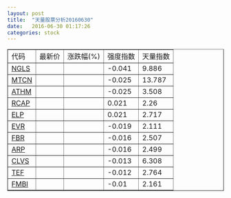 ```yaml
---
layout: post
title:  "天量股票分析20160630"
date:   2016-06-30 01:17:26
categories: stock
---
```

<script type="text/javascript">
var stockList = []
stockList.push('gb_ngls');
stockList.push('gb_mtcn');
stockList.push('gb_athm');
stockList.push('gb_rcap');
stockList.push('gb_elp');
stockList.push('gb_evr');
stockList.push('gb_fbr');
stockList.push('gb_arp');
stockList.push('gb_clvs');
stockList.push('gb_tef');
stockList.push('gb_fmbi');
</script>

<table border="1">
 <tr>
  <td>代码</td>
  <td>最新价</td>
  <td>涨跌幅(%)</td>
 <td>强度指数</td>
 <td>天量指数</td>
</tr>
  <tr id="ngls"><td><a href="http://stock.finance.sina.com.cn/usstock/quotes/NGLS.html" target="_blank">NGLS</a></td><td></td><td></td><td>-0.041</td><td>9.886</td></tr>
  <tr id="mtcn"><td><a href="http://stock.finance.sina.com.cn/usstock/quotes/MTCN.html" target="_blank">MTCN</a></td><td></td><td></td><td>-0.025</td><td>13.787</td></tr>
  <tr id="athm"><td><a href="http://stock.finance.sina.com.cn/usstock/quotes/ATHM.html" target="_blank">ATHM</a></td><td></td><td></td><td>-0.025</td><td>3.508</td></tr>
  <tr id="rcap"><td><a href="http://stock.finance.sina.com.cn/usstock/quotes/RCAP.html" target="_blank">RCAP</a></td><td></td><td></td><td>0.021</td><td>2.26</td></tr>
  <tr id="elp"><td><a href="http://stock.finance.sina.com.cn/usstock/quotes/ELP.html" target="_blank">ELP</a></td><td></td><td></td><td>0.021</td><td>2.717</td></tr>
  <tr id="evr"><td><a href="http://stock.finance.sina.com.cn/usstock/quotes/EVR.html" target="_blank">EVR</a></td><td></td><td></td><td>-0.019</td><td>2.111</td></tr>
  <tr id="fbr"><td><a href="http://stock.finance.sina.com.cn/usstock/quotes/FBR.html" target="_blank">FBR</a></td><td></td><td></td><td>-0.016</td><td>2.507</td></tr>
  <tr id="arp"><td><a href="http://stock.finance.sina.com.cn/usstock/quotes/ARP.html" target="_blank">ARP</a></td><td></td><td></td><td>-0.016</td><td>2.499</td></tr>
  <tr id="clvs"><td><a href="http://stock.finance.sina.com.cn/usstock/quotes/CLVS.html" target="_blank">CLVS</a></td><td></td><td></td><td>-0.013</td><td>6.308</td></tr>
  <tr id="tef"><td><a href="http://stock.finance.sina.com.cn/usstock/quotes/TEF.html" target="_blank">TEF</a></td><td></td><td></td><td>-0.012</td><td>2.764</td></tr>
  <tr id="fmbi"><td><a href="http://stock.finance.sina.com.cn/usstock/quotes/FMBI.html" target="_blank">FMBI</a></td><td></td><td></td><td>-0.01</td><td>2.161</td></tr>
</table>

